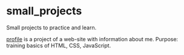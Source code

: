 # small_projects

Small projects to practice and learn.

[profile](profile) is a project of a web-site with information about me. Purpose: training basics of HTML, CSS, JavaScript.
